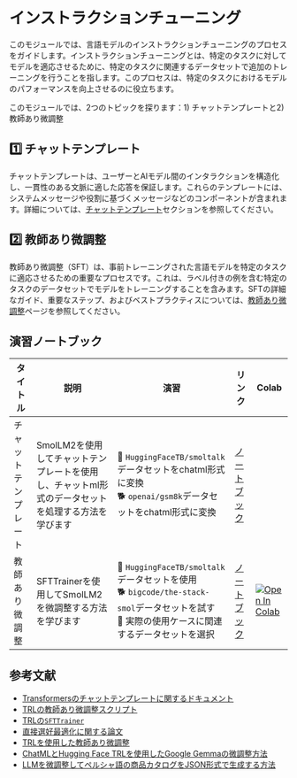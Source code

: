 # インストラクションチューニング

このモジュールでは、言語モデルのインストラクションチューニングのプロセスをガイドします。インストラクションチューニングとは、特定のタスクに対してモデルを適応させるために、特定のタスクに関連するデータセットで追加のトレーニングを行うことを指します。このプロセスは、特定のタスクにおけるモデルのパフォーマンスを向上させるのに役立ちます。

このモジュールでは、2つのトピックを探ります：1) チャットテンプレートと2) 教師あり微調整

## 1️⃣ チャットテンプレート

チャットテンプレートは、ユーザーとAIモデル間のインタラクションを構造化し、一貫性のある文脈に適した応答を保証します。これらのテンプレートには、システムメッセージや役割に基づくメッセージなどのコンポーネントが含まれます。詳細については、[チャットテンプレート](./chat_templates.md)セクションを参照してください。

## 2️⃣ 教師あり微調整

教師あり微調整（SFT）は、事前トレーニングされた言語モデルを特定のタスクに適応させるための重要なプロセスです。これは、ラベル付きの例を含む特定のタスクのデータセットでモデルをトレーニングすることを含みます。SFTの詳細なガイド、重要なステップ、およびベストプラクティスについては、[教師あり微調整](./supervised_fine_tuning.md)ページを参照してください。

## 演習ノートブック

| タイトル | 説明 | 演習 | リンク | Colab |
|--------|-------------|-----------|--------|-------|
| チャットテンプレート | SmolLM2を使用してチャットテンプレートを使用し、チャットml形式のデータセットを処理する方法を学びます | 🐢 `HuggingFaceTB/smoltalk`データセットをchatml形式に変換 <br> 🐕 `openai/gsm8k`データセットをchatml形式に変換 | [ノートブック](../../../notebooks/ja/1_instruction_tuning/chat_templates_example.ipynb) | <a target="_blank" href="https://colab.research.google.com/github/huggingface/smol-course/blob/main/notebooks/ja/1_instruction_tuning//colab.research.google.com/assets/colab-badge.svg" alt="Open In Colab"/></a> |
| 教師あり微調整 | SFTTrainerを使用してSmolLM2を微調整する方法を学びます | 🐢 `HuggingFaceTB/smoltalk`データセットを使用 <br> 🐕 `bigcode/the-stack-smol`データセットを試す <br> 🦁 実際の使用ケースに関連するデータセットを選択 | [ノートブック](../../../notebooks/ja/1_instruction_tuning/sft_finetuning_example.ipynb) | <a target="_blank" href="https://colab.research.google.com/github/huggingface/smol-course/blob/main/notebooks/ja/1_instruction_tuning/sft_finetuning_example.ipynb"><img src="https://colab.research.google.com/assets/colab-badge.svg" alt="Open In Colab"/></a> |

## 参考文献

- [Transformersのチャットテンプレートに関するドキュメント](https://huggingface.co/docs/transformers/main/en/chat_templating)
- [TRLの教師あり微調整スクリプト](https://github.com/huggingface/trl/blob/main/examples/scripts/sft.py)
- [TRLの`SFTTrainer`](https://huggingface.co/docs/trl/main/en/sft_trainer)
- [直接選好最適化に関する論文](https://arxiv.org/abs/2305.18290)
- [TRLを使用した教師あり微調整](https://huggingface.co/docs/trl/main/en/tutorials/supervised_fine_tuning)
- [ChatMLとHugging Face TRLを使用したGoogle Gemmaの微調整方法](https://www.philschmid.de/fine-tune-google-gemma)
- [LLMを微調整してペルシャ語の商品カタログをJSON形式で生成する方法](https://huggingface.co/learn/cookbook/en/fine_tuning_llm_to_generate_persian_product_catalogs_in_json_format)

